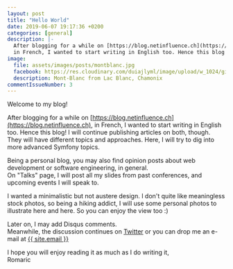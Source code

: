 ```yaml
---
layout: post
title: "Hello World"
date: 2019-06-07 19:17:36 +0200
categories: [general]
description: |-
  After blogging for a while on [https://blog.netinfluence.ch](https://blog.netinfluence.ch),
  in French, I wanted to start writing in English too. Hence this blog!
image:
  file: assets/images/posts/montblanc.jpg
  facebook: https://res.cloudinary.com/duiajlyml/image/upload/w_1024/githubio/assets/images/posts/montblanc.jpg
  description: Mont-Blanc from Lac Blanc, Chamonix
commentIssueNumber: 3
---
```


Welcome to my blog!

After blogging for a while on [https://blog.netinfluence.ch](https://blog.netinfluence.ch),
in French, I wanted to start writing in English too. Hence this blog!
I will continue publishing articles on both, though. They will have different topics and approaches.
Here, I will try to dig into more advanced Symfony topics.

<!-- more -->

Being a personal blog, you may also find opinion posts about
web development or software engineering, in general.  
On "Talks" page, I will post all my slides from past conferences, and upcoming events I will speak to.

I wanted a minimalistic but not austere design.
I don't quite like meaningless stock photos, so being a hiking addict,
I will use some personal photos to illustrate here and here. So you can enjoy the view too :)

Later on, I may add Disqus comments.  
Meanwhile, the discussion continues on [Twitter](https://twitter.com/romaricdrigon)
or you can drop me an e-mail at <a href="mailto:{{ site.email }}">{{ site.email }}</a>

I hope you will enjoy reading it as much as I do writing it,  
Romaric
